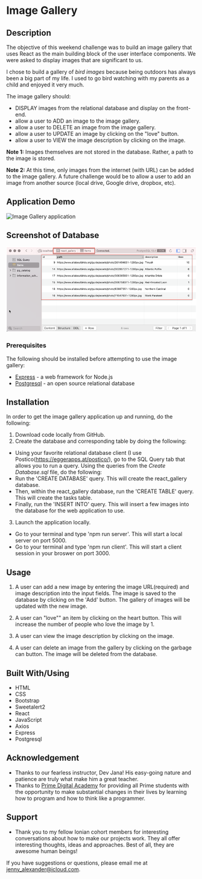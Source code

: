 # Image Gallery

## Description

The objective of this weekend challenge was to build an image gallery that uses React as the main building block of the user interface components. We were asked to display images that are significant to us.

I chose to build a gallery of *bird images* because being outdoors has always been a big part of my life. I used to go bird watching with my parents as a child and enjoyed it very much.

The image gallery should:

- DISPLAY images from the relational database and display on the front-end.
- allow a user to ADD an image to the image gallery.
- allow a user to DELETE an image from the image gallery.
- allow a user to UPDATE an image by clicking on the "love" button.
- allow a user to VIEW the image description by clicking on the image.

**Note 1:** Images themselves are not stored in the database. Rather, a path to the image is stored.

**Note 2:** At this time, only images from the internet (with URL) can be added to the image gallery. A future challenge would be to allow a user to add an image from another source (local drive, Google drive, dropbox, etc).

## Application Demo

![Image Gallery application](public/images/react_gallery_demo.gif)

## Screenshot of Database

![Image Gallery database](public/images/react_gallery_db.png)

### Prerequisites

The following should be installed before attempting to use the image gallery:

- [Express](https://expressjs.com/en/starter/installing.html) - a web framework for Node.js
- [Postgresql](https://www.postgresql.org/) - an open source relational database

## Installation

In order to get the image gallery application up and running, do the following:

1. Download code locally from GitHub.
2. Create the database and corresponding table by doing the following:

- Using your favorite relational database client (I use Postico(<https://eggerapps.at/postico/>), go to the SQL Query tab that allows you to run a query. Using the queries from the *Create Database.sql* file, do the following:
- Run the 'CREATE DATABASE' query. This will create the react_gallery database.
- Then, within the react_gallery database, run the 'CREATE TABLE' query. This will create the tasks table.
- Finally, run the 'INSERT INTO' query. This will insert a few images into the database for the web application to use.

3. Launch the application locally.

- Go to your terminal and type 'npm run server'. This will start a local server on port 5000.
- Go to your terminal and type 'npm run client'. This will start a client session in your broswer on port 3000.

## Usage

1. A user can add a new image by entering the image URL(required) and image description into the input fields. The image is saved to the database by clicking on the 'Add' button. The gallery of images will be updated with the new image.

2. A user can "love"" an item by clicking on the heart button. This will increase the number of people who love the image by 1.

3. A user can view the image description by clicking on the image.

4. A user can delete an image from the gallery by clicking on the garbage can button. The image will be deleted from the database.

## Built With/Using

- HTML
- CSS
- Bootstrap
- Sweetalert2
- React
- JavaScript
- Axios
- Express
- Postgresql

## Acknowledgement

- Thanks to our fearless instructor, Dev Jana! His easy-going nature and patience are truly what make him a great teacher.
- Thanks to [Prime Digital Academy](www.primeacademy.io) for providing all Prime students with the opportunity to make substantial changes in their lives by learning how to program and how to think like a programmer.

## Support

- Thank you to my fellow Ionian cohort members for interesting conversations about how to make our projects work. They all offer interesting thoughts, ideas and approaches. Best of all, they are awesome human beings!

If you have suggestions or questions, please email me at <jenny_alexander@icloud.com>.